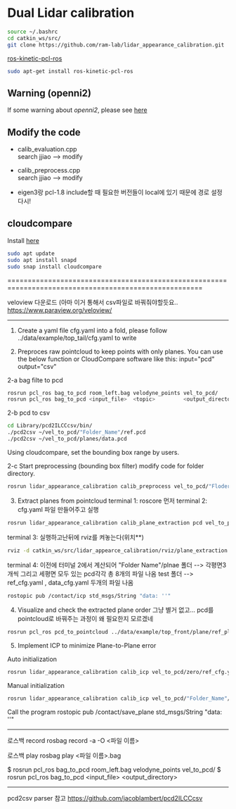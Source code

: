 # Dual Lidar calibration
```bash
source ~/.bashrc
cd catkin_ws/src/
git clone https://github.com/ram-lab/lidar_appearance_calibration.git
```
[ros-kinetic-pcl-ros](https://github.com/uzh-rpg/rpg_svo_example/issues/44)
```bash
sudo apt-get install ros-kinetic-pcl-ros
```
## Warning (openni2)
If some warning about *openni2*, please see [here](https://github.com/autowarefoundation/autoware/issues/1072)

## Modify the code
- calib_evaluation.cpp <br/>
search jjiao --> modify
- calib_preprocess.cpp <br/>
search jjiao --> modify
  
- eigen3랑 pcl-1.8 include할 때 필요한 버전들이 local에 있기 때문에 경로 설정 다시!
  
## cloudcompare
Install [here](https://snapcraft.io/install/cloudcompare/ubuntu)
```bash
sudo apt update
sudo apt install snapd
sudo snap install cloudcompare
```  
  ======================================================================================================
  
  veloview 다운로드 (아마 이거 통해서 csv파일로 바꿔줘야할듯요..
https://www.paraview.org/veloview/
  

----------------------------------------------------------------------------------------------------------
1. Create a yaml file cfg.yaml into a fold, please follow ../data/example/top_tail/cfg.yaml to write

2. Preproces raw pointcloud to keep points with only planes. You can use the below function or CloudCompare software like this: input="pcd" output="csv"

2-a 
bag filte to pcd
```bash
rosrun pcl_ros bag_to_pcd room_left.bag velodyne_points vel_to_pcd/
rosrun pcl_ros bag_to_pcd <input_file>  <topic>         <output_directory>
```
2-b
pcd to csv
```bash
cd Library/pcd2ILCCcsv/bin/
./pcd2csv ~/vel_to_pcd/"Folder_Name"/ref.pcd
./pcd2csv ~/vel_to_pcd/planes/data.pcd
```
Using cloudcompare, set the bounding box range by users.

2-c
Start preprocessing (bounding box filter)
modify code for folder directory.
```bash
rosrun lidar_appearance_calibration calib_preprocess vel_to_pcd/"Floder name"/ref_box.yaml vel_to_pcd/"Floder name"/data_box.yaml
```

3. Extract planes from pointcloud
terminal 1:
roscore 먼저
terminal 2:
cfg.yaml 파일 만들어주고 실행
```bash
rosrun lidar_appearance_calibration calib_plane_extraction pcd vel_to_pcd/"Folder Name"/cfg.yaml
```
terminal 3:
실행하고난뒤에 rviz를 켜놓는다(위치**)
```bash
rviz -d catkin_ws/src/lidar_appearce_calibration/rviz/plane_extraction.rviz
```
terminal 4:
이전에 
터미널 2에서 계산되어 
"Folder Name"/plnae 폴더 --> 각평면3개씩 그리고 세평면 모두 있는 pcd각각 총 8개의 파일 나옴
test 폴더 --> ref_cfg.yaml , data_cfg.yaml 두개의 파일 나옴 
```bash
rostopic pub /contact/icp std_msgs/String "data: ''" 
```

4. Visualize and check the extracted plane order
그냥 별거 없고... pcd를 pointcloud로 바꿔주는 과정이 왜 필요한지 모르겠네
```bash
rosrun pcl_ros pcd_to_pointcloud ../data/example/top_front/plane/ref_planes.pcd
```

5. Implement ICP to minimize Plane-to-Plane error

Auto initialization
```bash
rosrun lidar_appearance_calibration calib_icp vel_to_pcd/zero/ref_cfg.yaml vel_to_pcd/zero/data_cfg.yaml a
```

Manual initialization
```bash
rosrun lidar_appearance_calibration calib_icp vel_to_pcd/"Folder_Name"/ref_cfg.yaml vel_to_pcd/"Folder_Name"/data_cfg.yaml m
```

Call the program
rostopic pub /contact/save_plane std_msgs/String "data: ''"

---------------------------------------------------------------------------------
로스백 record
rosbag record -a -O <파일 이름>

로스백 play
rosbag play <파일 이름>.bag

$ rosrun pcl_ros bag_to_pcd room_left.bag velodyne_points vel_to_pcd/
$ rosrun pcl_ros bag_to_pcd <input_file>  <topic>         <output_directory>

----------------------------------------------------------------------
pcd2csv parser 참고
https://github.com/jacoblambert/pcd2ILCCcsv
